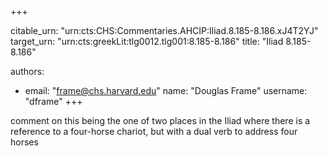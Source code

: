 +++


citable_urn: "urn:cts:CHS:Commentaries.AHCIP:Iliad.8.185-8.186.xJ4T2YJ"
target_urn: "urn:cts:greekLit:tlg0012.tlg001:8.185-8.186"
title: "Iliad 8.185-8.186"

authors:
- email: "frame@chs.harvard.edu"
  name: "Douglas Frame"
  username: "dframe"
+++

<p>comment on this being the one of two places in the Iliad where there is a reference to a four-horse chariot, but with a dual verb to address four horses</p>